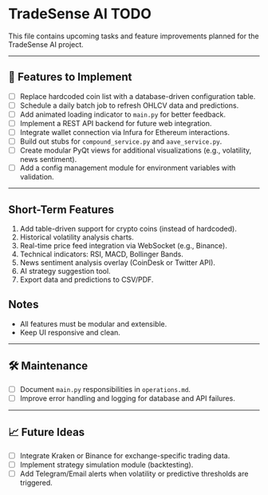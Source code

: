 # TradeSense AI TODO

This file contains upcoming tasks and feature improvements planned for the TradeSense AI project.

---

## 📌 Features to Implement

- [ ] Replace hardcoded coin list with a database-driven configuration table.
- [ ] Schedule a daily batch job to refresh OHLCV data and predictions.
- [ ] Add animated loading indicator to `main.py` for better feedback.
- [ ] Implement a REST API backend for future web integration.
- [ ] Integrate wallet connection via Infura for Ethereum interactions.
- [ ] Build out stubs for `compound_service.py` and `aave_service.py`.
- [ ] Create modular PyQt views for additional visualizations (e.g., volatility, news sentiment).
- [ ] Add a config management module for environment variables with validation.

---

## Short-Term Features
1. Add table-driven support for crypto coins (instead of hardcoded).
2. Historical volatility analysis charts.
3. Real-time price feed integration via WebSocket (e.g., Binance).
4. Technical indicators: RSI, MACD, Bollinger Bands.
5. News sentiment analysis overlay (CoinDesk or Twitter API).
6. AI strategy suggestion tool.
7. Export data and predictions to CSV/PDF.

## Notes
- All features must be modular and extensible.
- Keep UI responsive and clean.

---

## 🛠 Maintenance

- [ ] Document `main.py` responsibilities in `operations.md`.
- [ ] Improve error handling and logging for database and API failures.

---

## 📈 Future Ideas

- [ ] Integrate Kraken or Binance for exchange-specific trading data.
- [ ] Implement strategy simulation module (backtesting).
- [ ] Add Telegram/Email alerts when volatility or predictive thresholds are triggered.
